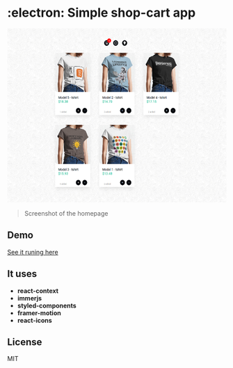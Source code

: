 # :electron: Simple shop-cart app

<div align="center">
<img  src="/docs/screenshot.png" height="400px"/>
</div>

> Screenshot of the homepage

## Demo

[See it runing here](http://souzaramon.github.io/reactjs-shopcart)

## It uses

- **react-context**
- **immerjs**
- **styled-components**
- **framer-motion**
- **react-icons**

## License

MIT
